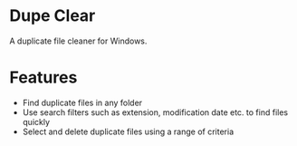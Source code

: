 # Dupe Clear
A duplicate file cleaner for Windows.

# Features

* Find duplicate files in any folder
* Use search filters such as extension, modification date etc. to find files quickly
* Select and delete duplicate files using a range of criteria

